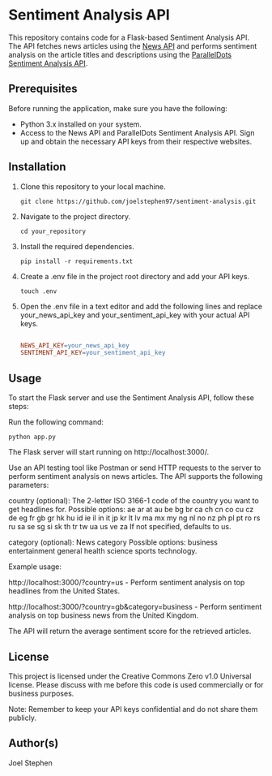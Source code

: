 # Sentiment Analysis API

This repository contains code for a Flask-based Sentiment Analysis API. The API fetches news articles using the [News API](https://newsapi.org/) and performs sentiment analysis on the article titles and descriptions using the [ParallelDots Sentiment Analysis API](https://apis.paralleldots.com/v4/sentiment).

## Prerequisites

Before running the application, make sure you have the following:

- Python 3.x installed on your system.
- Access to the News API and ParallelDots Sentiment Analysis API. Sign up and obtain the necessary API keys from their respective websites.

## Installation

1. Clone this repository to your local machine.

   ```shell
   git clone https://github.com/joelstephen97/sentiment-analysis.git
   ```

2. Navigate to the project directory.
   ```shell
   cd your_repository
   ```

3. Install the required dependencies.

    ```shell
    pip install -r requirements.txt
    ```

4. Create a .env file in the project root directory and add your API keys.

    ```shell
    touch .env
    ```

5. Open the .env file in a text editor and add the following lines and replace your_news_api_key and your_sentiment_api_key with your actual API keys.

    ```makefile

    NEWS_API_KEY=your_news_api_key
    SENTIMENT_API_KEY=your_sentiment_api_key
    ```

## Usage

To start the Flask server and use the Sentiment Analysis API, follow these steps:

Run the following command:
   ```shell
   python app.py
   ```

The Flask server will start running on http://localhost:3000/.

Use an API testing tool like Postman or send HTTP requests to the server to perform sentiment analysis on news articles. 
The API supports the following parameters:
    
country (optional): The 2-letter ISO 3166-1 code of the country you want to get headlines for. Possible options: ae ar at au be bg br ca ch cn  co cu cz de eg fr gb gr hk hu id ie il in it jp kr lt lv ma mx my ng nl no nz ph pl pt ro rs ru sa se sg si sk th tr tw ua us ve za 
If not specified, defaults to us.

category (optional): News category Possible options: business entertainment general health science sports technology.

Example usage:

http://localhost:3000/?country=us - Perform sentiment analysis on top headlines from the United States.

http://localhost:3000/?country=gb&category=business - Perform sentiment analysis on top business news from the United Kingdom.

The API will return the average sentiment score for the retrieved articles.

## License

This project is licensed under the Creative Commons Zero v1.0 Universal license.
Please discuss with me before this code is used commercially or for business purposes.

Note: Remember to keep your API keys confidential and do not share them publicly.

## Author(s)
Joel Stephen

